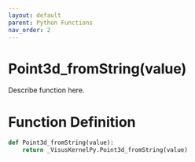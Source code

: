 ```yaml
---
layout: default
parent: Python Functions
nav_order: 2
---
```


# Point3d_fromString(value)

Describe function here.

# Function Definition

```python
def Point3d_fromString(value):
    return _VisusKernelPy.Point3d_fromString(value)
```
